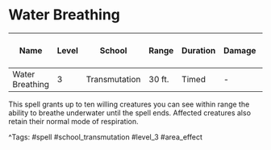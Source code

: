 # Water Breathing

| Name | Level | School | Range | Duration | Damage | Save DC & Type |
|------|-------|--------|-------|----------|--------|----------------|
| Water Breathing | 3 | Transmutation | 30 ft. | Timed | - | - |

This spell grants up to ten willing creatures you can see within range the ability to breathe underwater until the spell ends. Affected creatures also retain their normal mode of respiration.

^Tags: #spell #school_transmutation #level_3 #area_effect